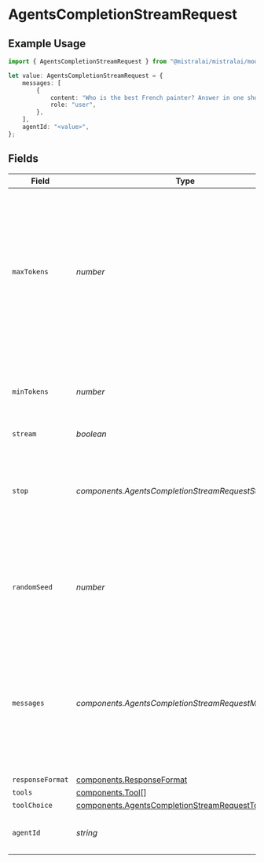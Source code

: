 # AgentsCompletionStreamRequest

## Example Usage

```typescript
import { AgentsCompletionStreamRequest } from "@mistralai/mistralai/models/components";

let value: AgentsCompletionStreamRequest = {
    messages: [
        {
            content: "Who is the best French painter? Answer in one short sentence.",
            role: "user",
        },
    ],
    agentId: "<value>",
};
```

## Fields

| Field                                                                                                                                                  | Type                                                                                                                                                   | Required                                                                                                                                               | Description                                                                                                                                            | Example                                                                                                                                                |
| ------------------------------------------------------------------------------------------------------------------------------------------------------ | ------------------------------------------------------------------------------------------------------------------------------------------------------ | ------------------------------------------------------------------------------------------------------------------------------------------------------ | ------------------------------------------------------------------------------------------------------------------------------------------------------ | ------------------------------------------------------------------------------------------------------------------------------------------------------ |
| `maxTokens`                                                                                                                                            | *number*                                                                                                                                               | :heavy_minus_sign:                                                                                                                                     | The maximum number of tokens to generate in the completion. The token count of your prompt plus `max_tokens` cannot exceed the model's context length. |                                                                                                                                                        |
| `minTokens`                                                                                                                                            | *number*                                                                                                                                               | :heavy_minus_sign:                                                                                                                                     | The minimum number of tokens to generate in the completion.                                                                                            |                                                                                                                                                        |
| `stream`                                                                                                                                               | *boolean*                                                                                                                                              | :heavy_minus_sign:                                                                                                                                     | N/A                                                                                                                                                    |                                                                                                                                                        |
| `stop`                                                                                                                                                 | *components.AgentsCompletionStreamRequestStop*                                                                                                         | :heavy_minus_sign:                                                                                                                                     | Stop generation if this token is detected. Or if one of these tokens is detected when providing an array                                               |                                                                                                                                                        |
| `randomSeed`                                                                                                                                           | *number*                                                                                                                                               | :heavy_minus_sign:                                                                                                                                     | The seed to use for random sampling. If set, different calls will generate deterministic results.                                                      |                                                                                                                                                        |
| `messages`                                                                                                                                             | *components.AgentsCompletionStreamRequestMessages*[]                                                                                                   | :heavy_check_mark:                                                                                                                                     | The prompt(s) to generate completions for, encoded as a list of dict with role and content.                                                            | [<br/>{<br/>"role": "user",<br/>"content": "Who is the best French painter? Answer in one short sentence."<br/>}<br/>]                                 |
| `responseFormat`                                                                                                                                       | [components.ResponseFormat](../../models/components/responseformat.md)                                                                                 | :heavy_minus_sign:                                                                                                                                     | N/A                                                                                                                                                    |                                                                                                                                                        |
| `tools`                                                                                                                                                | [components.Tool](../../models/components/tool.md)[]                                                                                                   | :heavy_minus_sign:                                                                                                                                     | N/A                                                                                                                                                    |                                                                                                                                                        |
| `toolChoice`                                                                                                                                           | [components.AgentsCompletionStreamRequestToolChoice](../../models/components/agentscompletionstreamrequesttoolchoice.md)                               | :heavy_minus_sign:                                                                                                                                     | N/A                                                                                                                                                    |                                                                                                                                                        |
| `agentId`                                                                                                                                              | *string*                                                                                                                                               | :heavy_check_mark:                                                                                                                                     | The ID of the agent to use for this completion.                                                                                                        |                                                                                                                                                        |